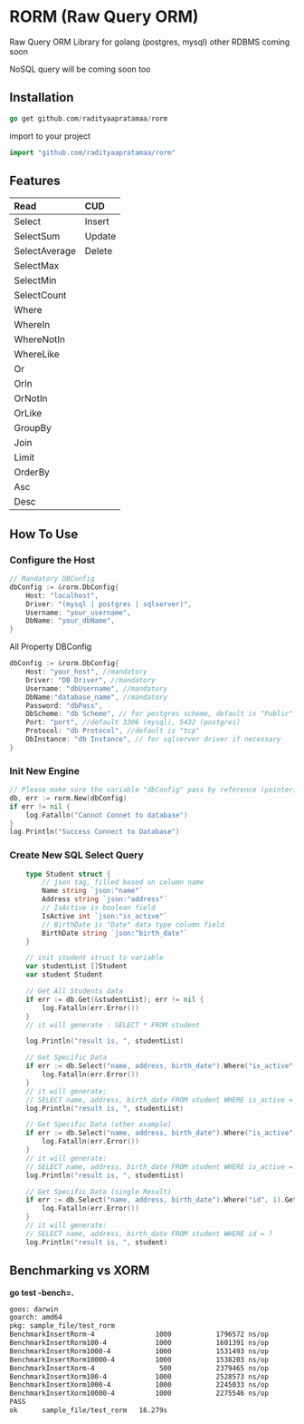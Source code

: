 # RORM (Raw Query ORM)
Raw Query ORM Library for golang (postgres, mysql)
other RDBMS coming soon

NoSQL query will be coming soon too

## Installation
```go
go get github.com/radityaapratamaa/rorm
```

import to your project

```go
import "github.com/radityaapratamaa/rorm"
```
## Features
| Read          | CUD    |
| :------------ | :----- |
| Select        | Insert |
| SelectSum     | Update |
| SelectAverage | Delete       |
| SelectMax     |        |
| SelectMin     |        |
| SelectCount   |        |
| Where         |        |
| WhereIn       |        |
| WhereNotIn    |        |
| WhereLike     |        |
| Or            |        |
| OrIn          |        |
| OrNotIn       |        |
| OrLike        |        |
| GroupBy       |        |
| Join          |        |
| Limit         |        |
| OrderBy       |        |
| Asc           |        |
| Desc          |        |

## How To Use
### Configure the Host
```go
// Mandatory DBConfig
dbConfig := &rorm.DbConfig{
    Host: "localhost",
    Driver: "(mysql | postgres | sqlserver)",
    Username: "your_username",
    DbName: "your_dbName",
}
```

All Property DBConfig
```go
dbConfig := &rorm.DbConfig{
    Host: "your_host", //mandatory
    Driver: "DB Driver", //mandatory
    Username: "dbUsername", //mandatory
    DbName:"database_name", //mandatory
    Password: "dbPass",
    DbScheme: "db Scheme", // for postgres scheme, default is "Public" Scheme
    Port: "port", //default 3306 (mysql), 5432 (postgres)
    Protocol: "db Protocol", //default is "tcp"
    DbInstance: "db Instance", // for sqlserver driver if necessary
}
```
### Init New Engine
```go
// Please make sure the variable "dbConfig" pass by reference (pointer)
db, err := rorm.New(dbConfig)
if err != nil {
    log.Fatalln("Cannot Connet to database")
}
log.Println("Success Connect to Database")
```

### Create New SQL Select Query
```go
    type Student struct {
        // json tag, filled based on column name
        Name string `json:"name"`
        Address string `json:"address"`
        // IsActive is boolean field
        IsActive int `json:"is_active"`
        // BirthDate is "Date" data type column field
        BirthDate string `json:"birth_date"`
    }

    // init student struct to variable
    var studentList []Student
    var student Student

    // Get All Students data
    if err := db.Get(&studentList); err != nil {
        log.Fatalln(err.Error())
    }
    // it will generate : SELECT * FROM student

    log.Println("result is, ", studentList)

    // Get Specific Data
    if err := db.Select("name, address, birth_date").Where("is_active", 1).Get(&studentList); err != nil {
        log.Fatalln(err.Error())
    }
    // it will generate: 
    // SELECT name, address, birth_date FROM student WHERE is_active = ?
    log.Println("result is, ", studentList)

    // Get Specific Data (other example)
    if err := db.Select("name, address, birth_date").Where("is_active", 1).WhereLike("name", "%Lorem%").Get(&studentList); err != nil {
        log.Fatalln(err.Error())
    }
    // it will generate: 
    // SELECT name, address, birth_date FROM student WHERE is_active = ? AND name LIKE ?
    log.Println("result is, ", studentList)

    // Get Specific Data (single Result)
    if err := db.Select("name, address, birth_date").Where("id", 1).Get(&studentList); err != nil {
        log.Fatalln(err.Error())
    }
    // it will generate: 
    // SELECT name, address, birth_date FROM student WHERE id = ?
    log.Println("result is, ", student)
```

## Benchmarking vs XORM
**go test -bench=.**
```bash
goos: darwin
goarch: amd64
pkg: sample_file/test_rorm
BenchmarkInsertRorm-4               1000           1796572 ns/op             433 B/op          6 allocs/op
BenchmarkInsertRorm100-4            1000           1601391 ns/op             433 B/op          6 allocs/op
BenchmarkInsertRorm1000-4           1000           1531493 ns/op             436 B/op          6 allocs/op
BenchmarkInsertRorm10000-4          1000           1538203 ns/op             434 B/op          6 allocs/op
BenchmarkInsertXorm-4                500           2379465 ns/op            2320 B/op         59 allocs/op
BenchmarkInsertXorm100-4            1000           2528573 ns/op            2241 B/op         59 allocs/op
BenchmarkInsertXorm1000-4           1000           2245033 ns/op            2239 B/op         59 allocs/op
BenchmarkInsertXorm10000-4          1000           2275546 ns/op            2243 B/op         59 allocs/op
PASS
ok      sample_file/test_rorm   16.279s
```

